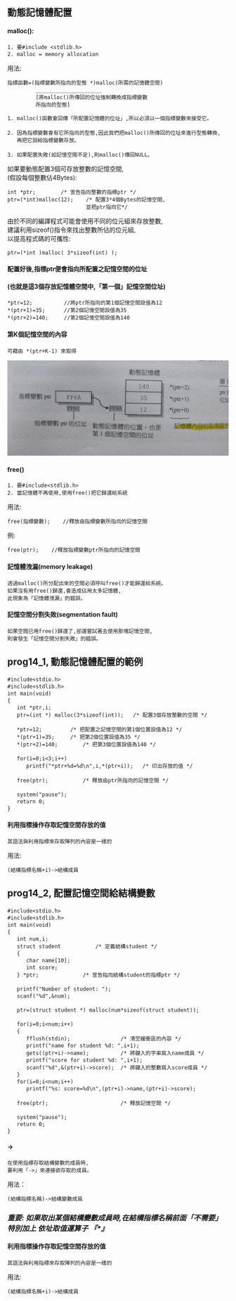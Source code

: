 ## 動態記憶體配置
#### malloc():
```
1. 要#include <stdlib.h>
2. malloc = memory allocation
```
用法:
```
指標函數=(指標變數所指向的型態 *)malloc(所需的記憶體空間)
         _____________________
         [將malloc()所傳回的位址強制轉換成指標變數
         所指向的型態]
```
```
1. malloc()函數會回傳「所配置記憶體的位址」,所以必須以一個指標變數來接受它。

2. 因為指標變數會有它所指向的型態,因此我們把malloc()所傳回的位址來進行型態轉換,
   再把它設給指標變數存放。

3. 如果配置失敗(如記憶空間不足),則malloc()傳回NULL。
```
如果要動態配置3個可存放整數的記憶空間,  
(假設每個整數佔4Bytes):  
```
int *ptr;        /* 宣告指向整數的指標ptr */
ptr=(*int)malloc(12);    /* 配置3*4個Bytes的記憶空間,
                         並把ptr指向它*/                            

```
由於不同的編譯程式可能會使用不同的位元組來存放整數,     
建議利用sizeof()指令來找出整數所佔的位元組,   
以提高程式碼的可攜性:   
```
ptr=(*int )malloc( 3*sizeof(int) );
```
#### 配置好後,指標ptr便會指向所配置之記憶空間的位址
#### (也就是這3個存放記憶體空間中,「第一個」記憶空間位址)
```
*ptr=12;          //將ptr所指向的第1個記憶空間設值為12
*(ptr+1)=35;      //第2個記憶空間設值為35
*(ptr+2)=140;     //第2個記憶空間設值為140
```
#### 第K個記憶空間的內容
```
可藉由 *(ptr+K-1) 來取得
```
![image](./img/85225.jpg)
#### free()
```
1. 要#include<stdlib.h>
2. 當記憶體不再使用,使用free()把它歸還給系統
```
用法:
```
free(指標變數);    //釋放由指標變數所指向的記憶空間
```
例:
```
free(ptr);    //釋放指標變數ptr所指向的記憶空間
```
#### 記憶體洩漏(memory leakage)
```
透過malloc()所分配出來的空間必須呼叫free()才能歸還給系統。
如果沒有用free()歸還,會造成佔用太多記憶體,
此現象為「記憶體洩漏」的錯誤。
```
#### 記憶空間分割失敗(segmentation fault)
```
如果空間已用free()歸還了,卻還嘗試著去使用那塊記憶空間,
則會發生「記憶空間分割失敗」的錯誤。
```
## prog14_1, 動態記憶體配置的範例
```
#include<stdio.h>
#include<stdlib.h>
int main(void)
{
   int *ptr,i;
   ptr=(int *) malloc(3*sizeof(int));   /* 配置3個存放整數的空間 */
   
   *ptr=12;			/* 把配置之記憶空間的第1個位置設值為12 */
   *(ptr+1)=35;		/* 把第2個位置設值為35 */
   *(ptr+2)=140;		/* 把第3個位置設值為140 */
   
   for(i=0;i<3;i++)
      printf("*ptr+%d=%d\n",i,*(ptr+i));   /* 印出存放的值 */
    
   free(ptr);           /* 釋放由ptr所指向的記憶空間 */

   system("pause");
   return 0;
} 
```
#### 利用指標操作存取記憶空間存放的值
```
其語法與利用指標來存取陣列的內容是一樣的
```
用法:
```
(結構指標名稱+i)->結構成員
```
## prog14_2, 配置記憶空間給結構變數
```
#include<stdio.h>
#include<stdlib.h>
int main(void)
{
   int num,i;
   struct student        	/* 定義結構student */
   {
      char name[10];
      int score;
   } *ptr;				/* 宣告指向結構student的指標ptr */

   printf("Number of student: ");
   scanf("%d",&num);
   
   ptr=(struct student *) malloc(num*sizeof(struct student));
   
   for(i=0;i<num;i++)
   {  
      fflush(stdin);     			/* 清空緩衝區的內容 */
      printf("name for student %d: ",i+1);
      gets((ptr+i)->name);			/* 將鍵入的字串寫入name成員 */
      printf("score for student %d: ",i+1);
      scanf("%d",&(ptr+i)->score);	/* 將鍵入的整數寫入score成員 */
   }
   for(i=0;i<num;i++)
      printf("%s: score=%d\n",(ptr+i)->name,(ptr+i)->score);

   free(ptr);     					/* 釋放記憶空間 */

   system("pause");
   return 0;
}
```
#### ->
```
在使用指標存取結構變數的成員時,
要利用「->」來連接欲存取的成員。
```
用法：
```
(結構指標名稱)->結構變數成員
```
### _重要: 如果取出某個結構變數成員時,在結構指標名稱前面「不需要」特別加上 依址取值運算子 『*』_  
#### 利用指標操作存取記憶空間存放的值
```
其語法與利用指標來存取陣列的內容是一樣的
```
用法:
```
(結構指標名稱+i)->結構成員
```
